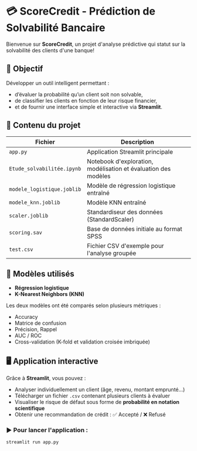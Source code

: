 # 💳 ScoreCredit - Prédiction de Solvabilité Bancaire

Bienvenue sur **ScoreCredit**, un projet d'analyse prédictive qui statut sur la solvabilité des clients d'une banque!

## 📌 Objectif

Développer un outil intelligent permettant :
- d’évaluer la probabilité qu’un client soit non solvable,
- de classifier les clients en fonction de leur risque financier,
- et de fournir une interface simple et interactive via **Streamlit**.

## 📂 Contenu du projet

| Fichier                          | Description |
|----------------------------------|-------------|
| `app.py`                         | Application Streamlit principale |
| `Etude_solvabilitée.ipynb`       | Notebook d'exploration, modélisation et évaluation des modèles |
| `modele_logistique.joblib`       | Modèle de régression logistique entraîné |
| `modele_knn.joblib`              | Modèle KNN entraîné |
| `scaler.joblib`                  | Standardiseur des données (StandardScaler) |
| `scoring.sav`                    | Base de données initiale au format SPSS |
| `test.csv`                       | Fichier CSV d'exemple pour l'analyse groupée |

## 🧠 Modèles utilisés

- **Régression logistique**
- **K-Nearest Neighbors (KNN)**

Les deux modèles ont été comparés selon plusieurs métriques :
- Accuracy
- Matrice de confusion
- Précision, Rappel
- AUC / ROC
- Cross-validation (K-fold et validation croisée imbriquée)

## 🖥️ Application interactive

Grâce à **Streamlit**, vous pouvez :
- Analyser individuellement un client (âge, revenu, montant emprunté…)
- Télécharger un fichier `.csv` contenant plusieurs clients à évaluer
- Visualiser le risque de défaut sous forme de **probabilité en notation scientifique**
- Obtenir une recommandation de crédit : ✅ Accepté / ❌ Refusé

### ▶️ Pour lancer l'application :
```bash
streamlit run app.py

